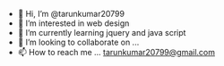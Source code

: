- 👋 Hi, I’m @tarunkumar20799
- 👀 I’m interested in web design
- 🌱 I’m currently learning jquery and java script
- 💞️ I’m looking to collaborate on ...
- 📫 How to reach me ... tarunkumar20799@gmail.com

<!---
tarunkumar20799/tarunkumar20799 is a ✨ special ✨ repository because its `README.md` (this file) appears on your GitHub profile.
You can click the Preview link to take a look at your changes.
--->
